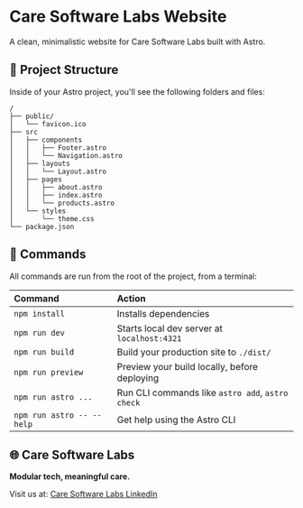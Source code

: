 # Care Software Labs Website

A clean, minimalistic website for Care Software Labs built with Astro.

## 🚀 Project Structure

Inside of your Astro project, you'll see the following folders and files:

```text
/
├── public/
│   └── favicon.ico
├── src
│   ├── components
│   │   ├── Footer.astro
│   │   └── Navigation.astro
│   ├── layouts
│   │   └── Layout.astro
│   ├── pages
│   │   ├── about.astro
│   │   ├── index.astro
│   │   └── products.astro
│   └── styles
│       └── theme.css
└── package.json
```

## 🧞 Commands

All commands are run from the root of the project, from a terminal:

| Command                   | Action                                           |
| :------------------------ | :----------------------------------------------- |
| `npm install`             | Installs dependencies                            |
| `npm run dev`             | Starts local dev server at `localhost:4321`      |
| `npm run build`           | Build your production site to `./dist/`          |
| `npm run preview`         | Preview your build locally, before deploying     |
| `npm run astro ...`       | Run CLI commands like `astro add`, `astro check` |
| `npm run astro -- --help` | Get help using the Astro CLI                     |

## 🌐 Care Software Labs

**Modular tech, meaningful care.**

Visit us at: [Care Software Labs LinkedIn](https://www.linkedin.com/company/care-software-labs)
